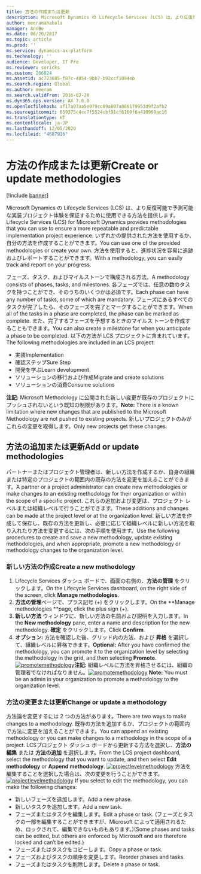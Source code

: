 ```yaml
---
title: 方法の作成または更新
description: Microsoft Dynamics の Lifecycle Services (LCS) は、より反復可能で予測可能な実装プロジェクト体験を保証するために使用できる方法を提供します。 いずれかの提供された方法を使用するか、自分の方法を作成することができます。 方法を使用すると、進捗状況を容易に追跡およびレポートすることができます。
author: meeramahabala
manager: AnnBe
ms.date: 06/20/2017
ms.topic: article
ms.prod: ''
ms.service: dynamics-ax-platform
ms.technology: ''
audience: Developer, IT Pro
ms.reviewer: sericks
ms.custom: 266824
ms.assetid: ac723685-f87c-4854-9bb7-b92ccf1094eb
ms.search.region: Global
ms.author: meeram
ms.search.validFrom: 2016-02-28
ms.dyn365.ops.version: AX 7.0.0
ms.openlocfilehash: af17a07aa5e079cc69a807a886179953d9f2afb2
ms.sourcegitcommit: 659375c4cc7f5524cbf91cf6160f6a410960ac16
ms.translationtype: HT
ms.contentlocale: ja-JP
ms.lasthandoff: 12/05/2020
ms.locfileid: "4687916"
---
```

# <a name="create-or-update-methodologies"></a><span data-ttu-id="ffe07-105">方法の作成または更新</span><span class="sxs-lookup"><span data-stu-id="ffe07-105">Create or update methodologies</span></span>

[!include [banner](../includes/banner.md)]

<span data-ttu-id="ffe07-106">Microsoft Dynamics の Lifecycle Services (LCS) は、より反復可能で予測可能な実装プロジェクト体験を保証するために使用できる方法を提供します。</span><span class="sxs-lookup"><span data-stu-id="ffe07-106">Lifecycle Services (LCS) for Microsoft Dynamics provides methodologies that you can use to ensure a more repeatable and predictable implementation project experience.</span></span> <span data-ttu-id="ffe07-107">いずれかの提供された方法を使用するか、自分の方法を作成することができます。</span><span class="sxs-lookup"><span data-stu-id="ffe07-107">You can use one of the provided methodologies or create your own.</span></span> <span data-ttu-id="ffe07-108">方法を使用すると、進捗状況を容易に追跡およびレポートすることができます。</span><span class="sxs-lookup"><span data-stu-id="ffe07-108">With a methodology, you can easily track and report on your progress.</span></span>

<span data-ttu-id="ffe07-109">フェーズ、タスク、およびマイルストーンで構成される方法。</span><span class="sxs-lookup"><span data-stu-id="ffe07-109">A methodology consists of phases, tasks, and milestones.</span></span> <span data-ttu-id="ffe07-110">各フェーズでは、任意の数のタスクを持つことができ、そのうちのいくつかは必須です。</span><span class="sxs-lookup"><span data-stu-id="ffe07-110">Each phase can have any number of tasks, some of which are mandatory.</span></span> <span data-ttu-id="ffe07-111">フェーズにあるすべてのタスクが完了したら、そのフェーズを完了とマークすることができます。</span><span class="sxs-lookup"><span data-stu-id="ffe07-111">When all of the tasks in a phase are completed, the phase can be marked as complete.</span></span> <span data-ttu-id="ffe07-112">また、完了するフェーズを予想するときのマイルス トーンを作成することもできます。</span><span class="sxs-lookup"><span data-stu-id="ffe07-112">You can also create a milestone for when you anticipate a phase to be completed.</span></span> <span data-ttu-id="ffe07-113">以下の方法が LCS プロジェクトに含まれています。</span><span class="sxs-lookup"><span data-stu-id="ffe07-113">The following methodologies are included in an LCS project:</span></span>

-   <span data-ttu-id="ffe07-114">実装</span><span class="sxs-lookup"><span data-stu-id="ffe07-114">Implementation</span></span>
-   <span data-ttu-id="ffe07-115">確認ステップ</span><span class="sxs-lookup"><span data-stu-id="ffe07-115">Sure Step</span></span>
-   <span data-ttu-id="ffe07-116">開発を学ぶ</span><span class="sxs-lookup"><span data-stu-id="ffe07-116">Learn development</span></span>
-   <span data-ttu-id="ffe07-117">ソリューションの移行および作成</span><span class="sxs-lookup"><span data-stu-id="ffe07-117">Migrate and create solutions</span></span>
-   <span data-ttu-id="ffe07-118">ソリューションの消費</span><span class="sxs-lookup"><span data-stu-id="ffe07-118">Consume solutions</span></span>

<span data-ttu-id="ffe07-119">**注記:** Microsoft Methodology に公開された新しい変更が既存のプロジェクトにプッシュされないという既知の制限があります。</span><span class="sxs-lookup"><span data-stu-id="ffe07-119">**Note:** There is a known limitation where new changes that are published to the Microsoft Methodology are not pushed to existing projects.</span></span> <span data-ttu-id="ffe07-120">新しいプロジェクトのみがこれらの変更を取得します。</span><span class="sxs-lookup"><span data-stu-id="ffe07-120">Only new projects get these changes.</span></span>

## <a name="add-or-update-methodologies"></a><span data-ttu-id="ffe07-121">方法の追加または更新</span><span class="sxs-lookup"><span data-stu-id="ffe07-121">Add or update methodologies</span></span>

<span data-ttu-id="ffe07-122">パートナーまたはプロジェクト管理者は、新しい方法を作成するか、自身の組織または特定のプロジェクトの範囲内の既存の方法を変更を加えることができます。</span><span class="sxs-lookup"><span data-stu-id="ffe07-122">A partner or a project administrator can create new methodologies or make changes to an existing methodology for their organization or within the scope of a specific project.</span></span> <span data-ttu-id="ffe07-123">これらの追加および変更は、プロジェクト レベルまたは組織レベルで行うことができます。</span><span class="sxs-lookup"><span data-stu-id="ffe07-123">These additions and changes can be made at the project level or at the organization level.</span></span> <span data-ttu-id="ffe07-124">新しい方法を作成して保存し、既存の方法を更新し、必要に応じて組織レベルに新しい方法を取り入れたり方法を変更するには、次の手順を使用ます。</span><span class="sxs-lookup"><span data-stu-id="ffe07-124">Use the following procedures to create and save a new methodology, update existing methodologies, and when appropriate, promote a new methodology or methodology changes to the organization level.</span></span>

### <a name="create-a-new-methodology"></a><span data-ttu-id="ffe07-125">新しい方法の作成</span><span class="sxs-lookup"><span data-stu-id="ffe07-125">Create a new methodology</span></span>
1.  <span data-ttu-id="ffe07-126">Lifecycle Services ダッシュ ボードで、画面の右側の、**方法の管理** をクリックします。</span><span class="sxs-lookup"><span data-stu-id="ffe07-126">On the Lifecycle Services dashboard, on the right side of the screen, click **Manage methodologies**.</span></span>
2.  <span data-ttu-id="ffe07-127">**方法の管理**ページで、プラス記号 (+) をクリックします。</span><span class="sxs-lookup"><span data-stu-id="ffe07-127">On the \*\*Manage methodologies \*\*page, click the plus sign (+).</span></span>
3.  <span data-ttu-id="ffe07-128">**新しい方法** ウィンドウに、新しい方法の名前および説明を入力します。</span><span class="sxs-lookup"><span data-stu-id="ffe07-128">In the **New methodology** pane, enter a name and description for the new methodology.</span></span> <span data-ttu-id="ffe07-129">**確定** をクリックします。</span><span class="sxs-lookup"><span data-stu-id="ffe07-129">Click **Confirm**.</span></span>
4.  <span data-ttu-id="ffe07-130">**オプション:** 方法を確認した後、グリッド内の方法、および **昇格** を選択して、組織レベルに昇格できます。</span><span class="sxs-lookup"><span data-stu-id="ffe07-130">**Optional:** After you have confirmed the methodology, you can promote it to the organization level by selecting the methodology in the grid, and then selecting **Promote**.</span></span> <span data-ttu-id="ffe07-131">[![promotemethodology](./media/promotemethodology-1024x506.jpg)](./media/promotemethodology.jpg)**注記:** 組織レベルに方法を昇格させるには、組織の管理者でなければなりません。</span><span class="sxs-lookup"><span data-stu-id="ffe07-131">[![promotemethodology](./media/promotemethodology-1024x506.jpg)](./media/promotemethodology.jpg) **Note:** You must be an admin in your organization to promote a methodology to the organization level.</span></span>

### <a name="change-or-update-a-methodology"></a><span data-ttu-id="ffe07-132">方法の変更または更新</span><span class="sxs-lookup"><span data-stu-id="ffe07-132">Change or update a methodology</span></span>
<span data-ttu-id="ffe07-133">方法論を変更するには 2 つの方法があります。</span><span class="sxs-lookup"><span data-stu-id="ffe07-133">There are two ways to make changes to a methodology.</span></span> <span data-ttu-id="ffe07-134">既存の方法を追加するか、プロジェクトの範囲内で方法に変更を加えることができます。</span><span class="sxs-lookup"><span data-stu-id="ffe07-134">You can append an existing methodology or you can make changes to a methodology in the scope of a project.</span></span> <span data-ttu-id="ffe07-135">LCSプロジェクト ダッシュ ボードから更新する方法を選択し、**方法の編集** または **方法の追加** を選択します。</span><span class="sxs-lookup"><span data-stu-id="ffe07-135">From the LCS project dashboard, select the methodology that you want to update, and then select **Edit methodology** or **Append methodology**.</span></span> <span data-ttu-id="ffe07-136">[![projectlevelmethodology](./media/projectlevelmethodology-1024x494.jpg)](./media/projectlevelmethodology.jpg) 方法を編集することを選択した場合は、次の変更を行うことができます。</span><span class="sxs-lookup"><span data-stu-id="ffe07-136">[![projectlevelmethodology](./media/projectlevelmethodology-1024x494.jpg)](./media/projectlevelmethodology.jpg) If you select to edit the methodology, you can make the following changes:</span></span>

-   <span data-ttu-id="ffe07-137">新しいフェーズを追加します。</span><span class="sxs-lookup"><span data-stu-id="ffe07-137">Add a new phase.</span></span>
-   <span data-ttu-id="ffe07-138">新しいタスクを追加します。</span><span class="sxs-lookup"><span data-stu-id="ffe07-138">Add a new task.</span></span>
-   <span data-ttu-id="ffe07-139">フェーズまたはタスクを編集します。</span><span class="sxs-lookup"><span data-stu-id="ffe07-139">Edit a phase or task.</span></span> <span data-ttu-id="ffe07-140">(フェーズとタスクの一部を編集することができますが、Microsoft によって適用されるため、ロックされて、編集できないものもあります。)</span><span class="sxs-lookup"><span data-stu-id="ffe07-140">(Some phases and tasks can be edited, but others are enforced by Microsoft and are therefore locked and can’t be edited.)</span></span>
-   <span data-ttu-id="ffe07-141">フェーズまたはタスクをコピーします。</span><span class="sxs-lookup"><span data-stu-id="ffe07-141">Copy a phase or task.</span></span>
-   <span data-ttu-id="ffe07-142">フェーズおよびタスクの順序を変更します。</span><span class="sxs-lookup"><span data-stu-id="ffe07-142">Reorder phases and tasks.</span></span>
-   <span data-ttu-id="ffe07-143">フェーズまたはタスクを削除します。</span><span class="sxs-lookup"><span data-stu-id="ffe07-143">Delete a phase or task.</span></span>




